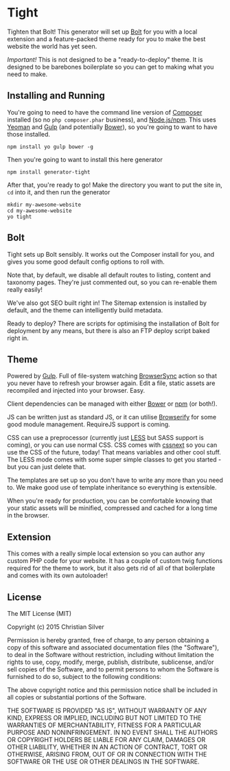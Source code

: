 # Tight

Tighten that Bolt! This generator will set up [Bolt](http://bolt.cm) for you with a local extension and a feature-packed theme ready for you to make the best website the world has yet seen.

*Important!* This is not designed to be a "ready-to-deploy" theme. It is designed to be barebones boilerplate so you can get to making what you need to make.

## Installing and Running

You're going to need to have the command line version of [Composer](http://getcomposer.org) installed (so no `php composer.phar` business), and [Node.js/npm](http://nodejs.org). This uses [Yeoman](http://yeoman.io/) and [Gulp](http://gulpjs.com) (and potentially [Bower](http://bower.io)), so you're going to want to have those installed.

    npm install yo gulp bower -g

Then you're going to want to install this here generator

    npm install generator-tight

After that, you're ready to go! Make the directory you want to put the site in, `cd` into it, and then run the generator

    mkdir my-awesome-website
    cd my-awesome-website
    yo tight

## Bolt

Tight sets up Bolt sensibly. It works out the Composer install for you, and gives you some good default config options to roll with.

Note that, by default, we disable all default routes to listing, content and taxonomy pages. They're just commented out, so you can re-enable them really easily!

We've also got SEO built right in! The Sitemap extension is installed by default, and the theme can intelligently build metadata.

Ready to deploy? There are scripts for optimising the installation of Bolt for deployment by any means, but there is also an FTP deploy script baked right in.

## Theme

Powered by [Gulp](http://gulpjs.com). Full of file-system watching [BrowserSync](http://browsersync.io) action so that you never have to refresh your browser again. Edit a file, static assets are recompiled and injected into your browser. Easy.

Client dependencies can be managed with either [Bower](http://bower.io) or [npm](http://npmjs.org) (or both!).

JS can be written just as standard JS, or it can utilise [Browserify](http://browserify.org) for some good module management. RequireJS support is coming.

CSS can use a preprocessor (currently just [LESS](http://lesscss.org) but SASS support is coming), or you can use normal CSS. CSS comes with [cssnext](https://cssnext.github.io/) so you can use the CSS of the future, today! That means variables and other cool stuff. The LESS mode comes with some super simple classes to get you started - but you can just delete that.

The templates are set up so you don't have to write any more than you need to. We make good use of template inheritance so everything is extensible.

When you're ready for production, you can be comfortable knowing that your static assets will be minified, compressed and cached for a long time in the browser.

## Extension

This comes with a really simple local extension so you can author any custom PHP code for your website. It has a couple of custom twig functions required for the theme to work, but it also gets rid of all of that boilerplate and comes with its own autoloader!

## License

The MIT License (MIT)

Copyright (c) 2015 Christian Silver

Permission is hereby granted, free of charge, to any person obtaining a copy
of this software and associated documentation files (the "Software"), to deal
in the Software without restriction, including without limitation the rights
to use, copy, modify, merge, publish, distribute, sublicense, and/or sell
copies of the Software, and to permit persons to whom the Software is
furnished to do so, subject to the following conditions:

The above copyright notice and this permission notice shall be included in
all copies or substantial portions of the Software.

THE SOFTWARE IS PROVIDED "AS IS", WITHOUT WARRANTY OF ANY KIND, EXPRESS OR
IMPLIED, INCLUDING BUT NOT LIMITED TO THE WARRANTIES OF MERCHANTABILITY,
FITNESS FOR A PARTICULAR PURPOSE AND NONINFRINGEMENT. IN NO EVENT SHALL THE
AUTHORS OR COPYRIGHT HOLDERS BE LIABLE FOR ANY CLAIM, DAMAGES OR OTHER
LIABILITY, WHETHER IN AN ACTION OF CONTRACT, TORT OR OTHERWISE, ARISING FROM,
OUT OF OR IN CONNECTION WITH THE SOFTWARE OR THE USE OR OTHER DEALINGS IN
THE SOFTWARE.
